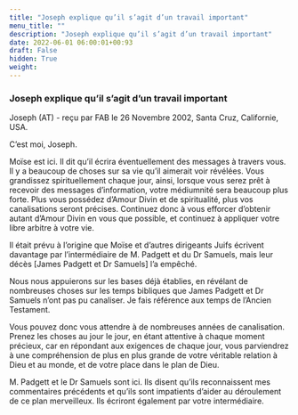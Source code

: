 ```yaml
---
title: "Joseph explique qu’il s’agit d’un travail important"
menu_title: ""
description: "Joseph explique qu’il s’agit d’un travail important"
date: 2022-06-01 06:00:01+00:93
draft: False
hidden: True
weight:
---
```

### Joseph explique qu’il s’agit d’un travail important

Joseph (AT) - reçu par FAB le 26 Novembre 2002, Santa Cruz, Californie, USA.

C’est moi, Joseph.

Moïse est ici. Il dit qu’il écrira éventuellement des messages à travers vous. Il y a beaucoup de choses sur sa vie qu’il aimerait voir révélées. Vous grandissez spirituellement chaque jour, ainsi, lorsque vous serez prêt à recevoir des messages d’information, votre médiumnité sera beaucoup plus forte. Plus vous possédez d’Amour Divin et de spiritualité, plus vos canalisations seront précises. Continuez donc à vous efforcer d’obtenir autant d’Amour Divin en vous que possible, et continuez à appliquer votre libre arbitre à votre vie.

Il était prévu à l’origine que Moïse et d’autres dirigeants Juifs écrivent davantage par l’intermédiaire de M. Padgett et du Dr Samuels, mais leur décès [James Padgett et Dr Samuels] l’a empêché.

Nous nous appuierons sur les bases déjà établies, en révélant de nombreuses choses sur les temps bibliques que James Padgett et Dr Samuels n’ont pas pu canaliser. Je fais référence aux temps de l’Ancien Testament.

Vous pouvez donc vous attendre à de nombreuses années de canalisation. Prenez les choses au jour le jour, en étant attentive à chaque moment précieux, car en répondant aux exigences de chaque jour, vous parviendrez à une compréhension de plus en plus grande de votre véritable relation à Dieu et au monde, et de votre place dans le plan de Dieu.

M. Padgett et le Dr Samuels sont ici. Ils disent qu’ils reconnaissent mes commentaires précédents et qu’ils sont impatients d’aider au déroulement de ce plan merveilleux. Ils écriront également par votre intermédiaire.